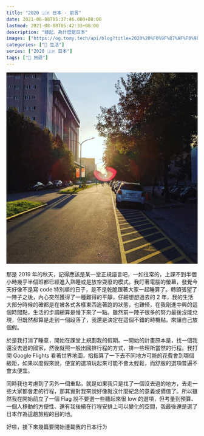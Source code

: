 ```yaml
---
title: "2020 🇯🇵 日本 - 前言"
date: 2021-08-08T05:37:46.000+08:00
lastmod: 2021-08-08T05:42:33+08:00
description: "緣起、為什麼是日本"
images: ["https://og.tomy.tech/api/blog?title=2020%20%F0%9F%87%AF%F0%9F%87%B5%20%E6%97%A5%E6%9C%AC%20-%20%E5%89%8D%E8%A8%80"]
categories: ["🍫 生活"]
series: ["2020 🇯🇵 日本"]
tags: ["🧳 旅遊"]
---
```


![應科下課騎車回宿舍的日常夕陽](sunset-on-nchu-boulevard.jpg "應科下課騎車回宿舍的日常夕陽")

那是 2019 年的秋天，記得應該是某一堂正規語言吧，一如往常的，上課不到半個小時幾乎半個班都已經進入熟睡或是放空耍廢的模式。我盯著電腦的螢幕，發覺今天好像不是寫 code 特別順的日子，是不是乾脆跟著大家一起睡算了。轉頭張望了一陣子之後，內心突然獲得了一種難得的平靜，仔細想想過去的 2 年，我的生活大部分時候的確都是在被各式各樣東西追著跑的狀態，也難怪，在我剛進中興的這個時間點，生活的步調總算是慢下來了一點。雖然前一陣子很多的努力最後沒能兌現，但既然都算是走到一個段落了，我還是決定在這個不錯的時機點，來讓自己放個假。

於是我打消了睡意，開始在課堂上規劃我的假期。一開始的計畫原本是，找一個我還沒去過的國家，然後就照一般出國排行程的方式，排一些理所當然的行程。我打開 Google Flights 看著世界地圖，掐指算了一下去不同地方可能的花費會到哪個級距，如果以度假來說，便宜的選項玩起來可能不會太輕鬆，而舒服的選項普遍不會太便宜。

同時我也考慮到了另外一個重點，就是如果我只是找了一個沒去過的地方，去走一些大家都會走的行程，那其實對我來說好像就沒什麼紀念的意義或價值了。所以雖然我在開始前立了一個 Flag 說不要選一些聽起來很 low 的選項，但考量到預算、一個人移動的方便性、還有我後續在行程安排上可以變化的空間，我最後還是選了日本作為這趟旅程的目的地。

好啦，接下來幾篇要開始連載我的日本行ㄌ
